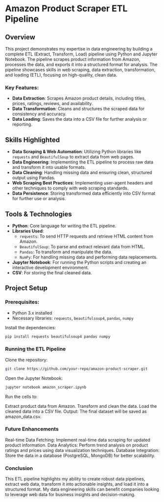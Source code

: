 # Amazon Product Scraper ETL Pipeline

## Overview

This project demonstrates my expertise in data engineering by building a complete ETL (Extract, Transform, Load) pipeline using Python and Jupyter Notebook. The pipeline scrapes product information from Amazon, processes the data, and exports it into a structured format for analysis. The pipeline showcases skills in web scraping, data extraction, transformation, and loading (ETL), focusing on high-quality, clean data.

### Key Features:
- **Data Extraction**: Scrapes Amazon product details, including titles, prices, ratings, reviews, and availability.
- **Data Transformation**: Cleans and structures the scraped data for consistency and accuracy.
- **Data Loading**: Saves the data into a CSV file for further analysis or reporting.

## Skills Highlighted

- **Data Scraping & Web Automation**: Utilizing Python libraries like `requests` and `BeautifulSoup` to extract data from web pages.
- **Data Engineering**: Implementing the ETL pipeline to process raw data and transform it into usable formats.
- **Data Cleaning**: Handling missing data and ensuring clean, structured output using Pandas.
- **Web Scraping Best Practices**: Implementing user-agent headers and other techniques to comply with web scraping standards.
- **Data Persistence**: Storing transformed data efficiently into CSV format for further use or analysis.

## Tools & Technologies

- **Python**: Core language for writing the ETL pipeline.
- **Libraries Used**:
  - `requests`: To send HTTP requests and retrieve HTML content from Amazon.
  - `BeautifulSoup`: To parse and extract relevant data from HTML.
  - `Pandas`: To transform and manipulate the data.
  - `NumPy`: For handling missing data and performing data replacements.
- **Jupyter Notebook**: For running the Python scripts and creating an interactive development environment.
- **CSV**: For storing the final cleaned data.

## Project Setup

### Prerequisites:
- Python 3.x installed
- Necessary libraries: `requests`, `beautifulsoup4`, `pandas`, `numpy`

Install the dependencies:

```bash
pip install requests beautifulsoup4 pandas numpy
```
### Running the ETL Pipeline
Clone the repository:

```bash
git clone https://github.com/your-repo/amazon-product-scraper.git
```
Open the Jupyter Notebook:

```bash
jupyter notebook amazon_scraper.ipynb
```
Run the cells to:

Extract product data from Amazon.
Transform and clean the data.
Load the cleaned data into a CSV file.
Output: The final dataset will be saved as amazon_data.csv.

### Future Enhancements
Real-time Data Fetching: Implement real-time data scraping for updated product information.
Data Analytics: Perform trend analysis on product ratings and prices using data visualization techniques.
Database Integration: Store the data in a database (PostgreSQL, MongoDB) for better scalability.

### Conclusion
This ETL pipeline highlights my ability to create robust data pipelines, extract web data, transform it into actionable insights, and load it into a structured format. My data engineering skills can benefit companies looking to leverage web data for business insights and decision-making.
